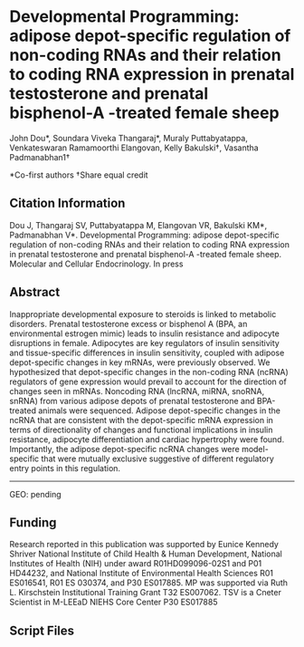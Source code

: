 # Developmental Programming: adipose depot-specific regulation of non-coding RNAs and their relation to coding RNA expression in prenatal testosterone and prenatal bisphenol-A -treated female sheep

John Dou*, Soundara Viveka Thangaraj*, Muraly Puttabyatappa, Venkateswaran Ramamoorthi Elangovan, Kelly Bakulski†, Vasantha Padmanabhan1†

*Co-first authors
†Share equal credit

## Citation Information
Dou J, Thangaraj SV, Puttabyatappa M, Elangovan VR, Bakulski KM*, Padmanabhan V*. Developmental Programming: adipose depot-specific regulation of non-coding RNAs and their relation to coding RNA expression in prenatal testosterone and prenatal bisphenol-A -treated female sheep. Molecular and Cellular Endocrinology. In press

## Abstract
Inappropriate developmental exposure to steroids is linked to metabolic disorders. Prenatal testosterone excess or bisphenol A (BPA, an environmental estrogen mimic) leads to insulin resistance and adipocyte disruptions in female. Adipocytes are key regulators of insulin sensitivity and tissue-specific differences in insulin sensitivity, coupled with adipose depot-specific changes in key mRNAs, were previously observed. We hypothesized that depot-specific changes in the non-coding RNA (ncRNA) regulators of gene expression would prevail to account for the direction of changes seen in mRNAs. Noncoding RNA (lncRNA, miRNA, snoRNA, snRNA) from various adipose depots of prenatal testosterone and BPA-treated animals were sequenced. Adipose depot-specific changes in the ncRNA that are consistent with the depot-specific mRNA expression in terms of directionality of changes and functional implications in insulin resistance, adipocyte differentiation and cardiac hypertrophy were found. Importantly, the adipose depot-specific ncRNA changes were model-specific that were mutually exclusive suggestive of different regulatory entry points in this regulation.


----------

GEO: pending

## Funding
Research reported in this publication was supported by Eunice Kennedy Shriver National Institute of Child Health & Human Development, National Institutes of Health (NIH) under award R01HD099096-02S1 and P01 HD44232, and National Institute of Environmental Health Sciences R01 ES016541, R01 ES 030374, and P30 ES017885. MP was supported via Ruth L. Kirschstein Institutional Training Grant T32 ES007062.  TSV is a Cneter Scientist in M-LEEaD NIEHS Core Center P30 ES017885

## Script Files
